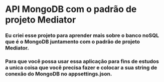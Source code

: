 # API MongoDB com o padrão de projeto Mediator

### Eu criei esse projeto para aprender mais sobre o banco noSQL que é o MongoDB juntamento com o padrão de projeto Mediator.

### Para que você possa usar essa aplicação para fins de estudos a unica coisa que você precisa fazer e colocar a sua string de conexão do MongoDB no appsettings.json.
